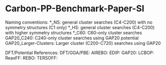 # Carbon-PP-Benchmark-Paper-SI
Naming conventions:
*_NS: general cluster searches (C4-C200) with no symmetry structures (C1 only)
*_HS: general cluster searches (C4-C200) with higher symmetry structures
*_C60: C60-only cluster searches
GAP20_C240: C240-only cluster searches using GAP20 potential
GAP20_Larger-Clusters: Larger cluster (C200-C720) searches using GAP20


DFT/Potential References:
DFT/GGA/PBE:
AIREBO:
EDIP:
GAP20:
LCBOP:
ReaxFF:
REBO:
TERSOFF:

